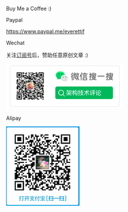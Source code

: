 

Buy Me a Coffee :)

Paypal

<https://www.paypal.me/everettjf>


Wechat

关注[订阅号](/bukuzao)后，赞助任意原创文章 :)

![wechat](/images/fun.png)

Alipay

![alipay](/images/alipay-donate.png)